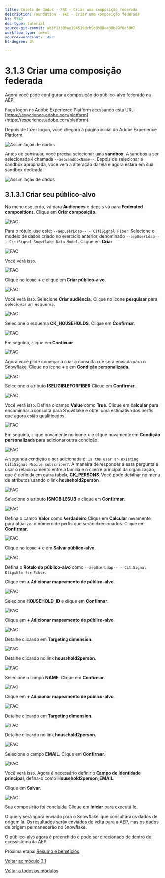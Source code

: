 ```yaml
---
title: Coleta de dados - FAC - Criar uma composição federada
description: Foundation - FAC - Criar uma composição federada
kt: 5342
doc-type: tutorial
source-git-commit: ab3f13389ae194519dcb9c8988ea38b89f6e5907
workflow-type: tm+mt
source-wordcount: '492'
ht-degree: 3%

---
```


# 3.1.3 Criar uma composição federada

Agora você pode configurar a composição do público-alvo federado na AEP.

Faça logon no Adobe Experience Platform acessando esta URL: [https://experience.adobe.com/platform](https://experience.adobe.com/platform).

Depois de fazer logon, você chegará à página inicial do Adobe Experience Platform.

![Assimilação de dados](./images/home.png)

Antes de continuar, você precisa selecionar uma **sandbox**. A sandbox a ser selecionada é chamada ``--aepSandboxName--``. Depois de selecionar a sandbox apropriada, você verá a alteração da tela e agora estará em sua sandbox dedicada.

![Assimilação de dados](./images/sb1.png)

## 3.1.3.1 Criar seu público-alvo

No menu esquerdo, vá para **Audiences** e depois vá para **Federated compositions**. Clique em **Criar composição**.

![FAC](./images/fedcomp1.png)

Para o rótulo, use este: `--aepUserLdap-- - CitiSignal Fiber`. Selecione o modelo de dados criado no exercício anterior, denominado `--aepUserLdap-- - CitiSignal Snowflake Data Model`. Clique em **Criar**.

![FAC](./images/fedcomp2.png)

Você verá isso.

![FAC](./images/fedcomp3.png)

Clique no ícone **+** e clique em **Criar público-alvo**.

![FAC](./images/fedcomp4.png)

Você verá isso. Selecione **Criar audiência**. Clique no ícone **pesquisar** para selecionar um esquema.

![FAC](./images/fedcomp5.png)

Selecione o esquema **CK_HOUSEHOLDS**. Clique em **Confirmar**.

![FAC](./images/fedcomp6.png)

Em seguida, clique em **Continuar**.

![FAC](./images/fedcomp7.png)

Agora você pode começar a criar a consulta que será enviada para o Snowflake. Clique no ícone **+** e em **Condição personalizada**.

![FAC](./images/fedcomp8.png)

Selecione o atributo **ISELIGIBLEFORFIBER** Clique em **Confirmar**.

![FAC](./images/fedcomp9.png)

Você verá isso. Defina o campo **Value** como **True**. Clique em **Calcular** para encaminhar a consulta para Snowflake e obter uma estimativa dos perfis que agora estão qualificados.

![FAC](./images/fedcomp10.png)

Em seguida, clique novamente no ícone **+** e clique novamente em **Condição personalizada** para adicionar outra condição.

![FAC](./images/fedcomp11.png)

A segunda condição a ser adicionada é: `Is the user an existing CitiSignal Mobile subscriber?`. A maneira de responder a essa pergunta é usar o relacionamento entre a família e o cliente principal da organização, que é definido em outra tabela, **CK_PERSONS**. Você pode detalhar no menu de atributos usando o link **household2person**.

![FAC](./images/fedcomp12.png)

Selecione o atributo **ISMOBILESUB** e clique em **Confirmar**.

![FAC](./images/fedcomp13.png)

Defina o campo **Valor** como **Verdadeiro** Clique em **Calcular** novamente para atualizar o número de perfis que serão direcionados. Clique em **Confirmar**.

![FAC](./images/fedcomp14.png)

Clique no ícone **+** e em **Salvar público-alvo**.

![FAC](./images/fedcomp15.png)

Defina o **Rótulo do público-alvo** como `--aepUserLdap-- - CitiSignal Eligible for Fiber`.

Clique em **+ Adicionar mapeamento de público-alvo**.

![FAC](./images/fedcomp16.png)

Selecione **HOUSEHOLD_ID** e clique em **Confirmar**.

![FAC](./images/fedcomp17.png)

Clique em **+ Adicionar mapeamento de público-alvo**.

![FAC](./images/fedcomp18.png)

Detalhe clicando em **Targeting dimension**.

![FAC](./images/fedcomp18a.png)

Detalhe clicando no link **household2person**.

![FAC](./images/fedcomp18b.png)

Selecione o campo **NAME**. Clique em **Confirmar**.

![FAC](./images/fedcomp18c.png)

Clique em **+ Adicionar mapeamento de público-alvo**.

![FAC](./images/fedcomp20.png)

Detalhe clicando em **Targeting dimension**.

![FAC](./images/fedcomp20a.png)

Detalhe clicando no link **household2person**.

![FAC](./images/fedcomp20b.png)

Selecione o campo **EMAIL**. Clique em **Confirmar**.

![FAC](./images/fedcomp20c.png)

Você verá isso. Agora é necessário definir o **Campo de identidade principal**, defina-o como **Household2person_EMAIL**.

Clique em **Salvar**.

![FAC](./images/fedcomp21.png)

Sua composição foi concluída. Clique em **Iniciar** para executá-lo.

O query será agora enviado para o Snowflake, que consultará os dados de origem lá. Os resultados serão enviados de volta para a AEP, mas os dados de origem permanecerão no Snowflake.

O público-alvo agora é preenchido e pode ser direcionado de dentro do ecossistema da AEP.

Próxima etapa: [Resumo e benefícios](./summary.md)

[Voltar ao módulo 3.1](./fac.md)

[Voltar a todos os módulos](../../../overview.md)
